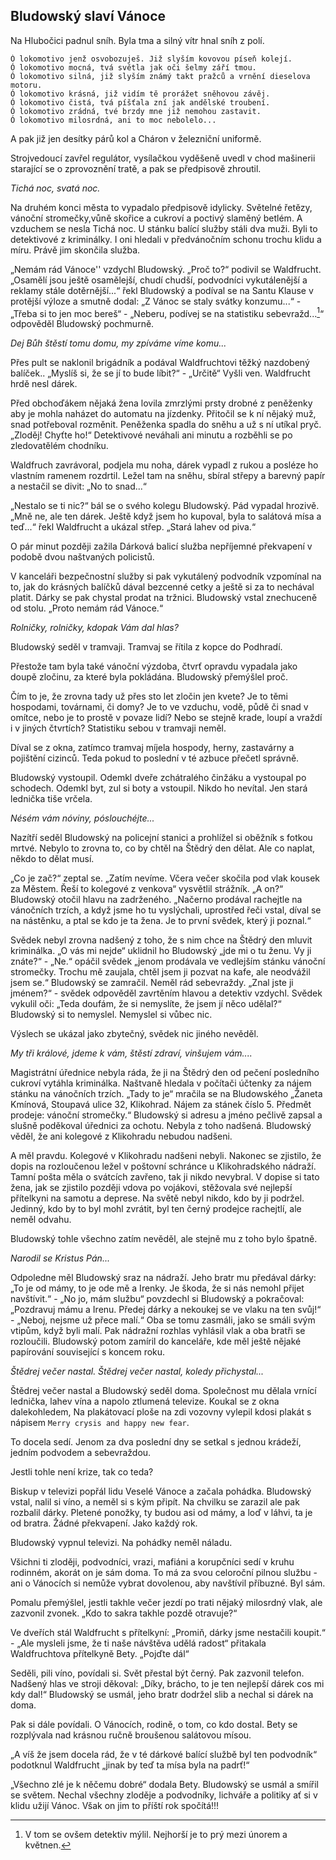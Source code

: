 ##  Bludowský slaví Vánoce

Na Hlubočici padnul sníh. Byla tma a silný vítr hnal sníh z polí.

	Ó lokomotivo jenž osvobozuješ. Již slyším kovovou píseň kolejí.  
	Ó lokomotivo mocná, tvá světla jak oči šelmy září tmou.  
	Ó lokomotivo silná, již slyším známý takt pražců a vrnění dieselova motoru.  
	Ó lokomotivo krásná, již vidím tě prorážet sněhovou závěj.  
	Ó lokomotivo čistá, tvá píšťala zní jak andělské troubení.  
	Ó lokomotivo zrádná, tvé brzdy mne již nemohou zastavit.  
	Ó lokomotivo milosrdná, ani to moc nebolelo...  

A pak již jen desítky párů kol a Cháron v železniční uniformě.

Strojvedoucí zavřel regulátor, vysílačkou vyděšeně uvedl v chod mašinerii starající se o zprovoznění tratě, a pak se předpisově zhroutil.

*Tichá noc, svatá noc.*

Na druhém konci města to vypadalo předpisově idylicky. Světelné řetězy, vánoční stromečky,vůně skořice a cukroví a poctivý slaměný betlém. A vzduchem se nesla Tichá noc. U stánku balící služby stáli dva muži. Byli to detektivové z kriminálky. I oni hledali v předvánočním schonu trochu klidu a míru. Právě jim skončila služba.

„Nemám rád Vánoce'' vzdychl Bludowský. „Proč to?“ podivil se Waldfrucht. „Osamělí jsou ještě osamělejší, chudí chudší, podvodníci vykutálenější a reklamy stále dotěrnější...“ řekl Bludowský a podíval se na Santu Klause v protější výloze a smutně dodal: „Z Vánoc se staly svátky konzumu...“ - „Třeba si to jen moc bereš“ - „Neberu, podívej se na statistiku sebevražd...[^b1]“ odpověděl Bludowský pochmurně.

*Dej Bůh štěstí tomu domu, my zpíváme víme komu...*

Přes pult se naklonil brigádník a podával Waldfruchtovi těžký nazdobený balíček.. „Myslíš si, že se jí to bude líbit?“ - „Určitě“ Vyšli ven. Waldfrucht hrdě nesl dárek.

Před obchoďákem nějaká žena lovila zmrzlými prsty drobné z peněženky aby je mohla naházet do automatu na jízdenky. Přitočil se k ní nějaký muž, snad potřeboval rozměnit. Peněženka spadla do sněhu a už s ní utíkal pryč. „Zloděj! Chyťte ho!“ Detektivové neváhali ani minutu a rozběhli se po zledovatělém chodníku.

Waldfruch zavrávoral, podjela mu noha, dárek vypadl z rukou a posléze ho vlastním ramenem rozdrtil. Ležel tam na sněhu, sbíral střepy a barevný papír a nestačil se divit: „No to snad...“

„Nestalo se ti nic?“ bál se o svého kolegu Bludowský. Pád vypadal hrozivě. „Mně ne, ale ten dárek. Ještě když jsem ho kupoval, byla to salátová mísa a teď...“ řekl Waldfrucht a ukázal střep. „Stará lahev od piva.“

O pár minut později zažila Dárková balicí služba nepříjemné překvapení v podobě dvou naštvaných policistů.

V kanceláři bezpečnostní služby si pak vykutálený podvodník vzpomínal na to, jak do krásných balíčků dával bezcenné cetky a ještě si za to nechával platit. Dárky se pak chystal prodat na tržnici. Bludowský vstal znechuceně od stolu. „Proto nemám rád Vánoce.“

*Rolničky, rolničky, kdopak Vám dal hlas?*

Bludowský seděl v tramvaji. Tramvaj se řítila z kopce do Podhradí.

Přestože tam byla také vánoční výzdoba, čtvrť opravdu vypadala jako doupě zločinu, za které byla pokládána. Bludowský přemýšlel proč.

Čím to je, že zrovna tady už přes sto let zločin jen kvete? Je to těmi hospodami, továrnami, či domy? Je to ve vzduchu, vodě, půdě či snad v omítce, nebo je to prostě v povaze lidí? Nebo se stejně krade, loupí a vraždí i v jiných čtvrtích? Statistiku sebou v tramvaji neměl.

Díval se z okna, zatímco tramvaj míjela hospody, herny, zastavárny a pojištění cizinců. Teda pokud to poslední v té azbuce přečetl správně.

Bludowský vystoupil. Odemkl dveře zchátralého činžáku a vystoupal po schodech. Odemkl byt, zul si boty a vstoupil. Nikdo ho nevítal. Jen stará lednička tiše vrčela.

*Nésém vám nóviny, póslouchéjte...*

Nazítří seděl Bludowský na policejní stanici a prohlížel si oběžník s fotkou mrtvé. Nebylo to zrovna to, co by chtěl na Štědrý den dělat. Ale co naplat, někdo to dělat musí.

„Co je zač?“ zeptal se. „Zatím nevíme. Včera večer skočila pod vlak kousek za Městem. Řeší to kolegové z venkova“ vysvětlil strážník. „A on?“ Bludowský otočil hlavu na zadrženého. „Načerno prodával rachejtle na vánočních trzích, a když jsme ho tu vyslýchali, uprostřed řeči vstal, díval se na nástěnku, a ptal se kdo je ta žena. Je to první svědek, který ji poznal.“

Svědek nebyl zrovna nadšený z toho, že s nim chce na Štědrý den mluvit kriminálka. „O vás mi nejde“ uklidnil ho Bludowský „jde mi o tu ženu. Vy ji znáte?“ - „Ne.“ opáčil svědek „jenom prodávala ve vedlejším stánku vánoční stromečky. Trochu mě zaujala, chtěl jsem ji pozvat na kafe, ale neodvážil jsem se.“ Bludowský se zamračil. Neměl rád sebevraždy. „Znal jste ji jménem?“ - svědek odpověděl zavrtěním hlavou a detektiv vzdychl. Svědek vykulil oči: „Teda doufám, že si nemyslíte, že jsem jí něco udělal?“ Bludowský si to nemyslel. Nemyslel si vůbec nic.

Výslech se ukázal jako zbytečný, svědek nic jiného nevěděl.

*My tři králové, jdeme k vám, štěstí zdraví, vinšujem vám....*

Magistrátní úřednice nebyla ráda, že ji na Štědrý den od pečení posledního cukroví vytáhla kriminálka. Naštvaně hledala v počítači účtenky za nájem stánku na vánočních trzích. „Tady to je“ mračila se na Bludowského „Žaneta Kmínová, Stoupavá ulice 32, Klikohrad. Nájem za stánek číslo 5. Předmět prodeje: vánoční stromečky.“ Bludowský si adresu a jméno pečlivě zapsal a slušně poděkoval úřednici za ochotu. Nebyla z toho nadšená. Bludowský věděl, že ani kolegové z Klikohradu nebudou nadšeni.

A měl pravdu. Kolegové v Klikohradu nadšeni nebyli. Nakonec se zjistilo, že dopis na rozloučenou ležel v poštovní schránce u Klikohradského nádraží. Tamní pošta měla o svátcích zavřeno, tak ji nikdo nevybral. V dopise si tato žena, jak se zjistilo později vdova po vojákovi, stěžovala své nejlepší přítelkyni na samotu a deprese. Na světě nebyl nikdo, kdo by ji podržel. Jedinný, kdo by to byl mohl zvrátit, byl ten černý prodejce rachejtlí, ale neměl odvahu.

Bludowský tohle všechno zatím nevěděl, ale stejně mu z toho bylo špatně.

*Narodil se Kristus Pán...*

Odpoledne měl Bludowský sraz na nádraží. Jeho bratr mu předával dárky: „To je od mámy, to je ode mě a Irenky. Je škoda, že si nás nemohl přijet navštívit.“ - „No jo, mám službu“ povzdechl si Bludowský a pokračoval: „Pozdravuj mámu a Irenu. Předej dárky a nekoukej se ve vlaku na ten svůj!“ - „Neboj, nejsme už přece malí.“ Oba se tomu zasmáli, jako se smáli svým vtipům, když byli malí. Pak nádražní rozhlas vyhlásil vlak a oba bratři se rozloučili. Bludowský potom zamíril do kanceláře, kde měl ještě nějaké papírování související s koncem roku.

*Štědrej večer nastal. Štědrej večer nastal, koledy přichystal...*

Štědrej večer nastal a Bludowský seděl doma. Společnost mu dělala vrnící lednička, lahev vína a napolo ztlumená televize. Koukal se z okna dalekohledem, Na plakátovací ploše na zdi vozovny vylepil kdosi plakát s nápisem `Merry crysis and happy new fear`.

To docela sedí. Jenom za dva poslední dny se setkal s jednou krádeží, jedním podvodem a sebevraždou.

Jestli tohle není krize, tak co teda?

Biskup v televizi popřál lidu Veselé Vánoce a začala pohádka. Bludowský vstal, nalil si víno, a neměl si s kým připít. Na chvilku se zarazil ale pak rozbalil dárky. Pletené ponožky, ty budou asi od mámy, a loď v láhvi, ta je od bratra. Žádné překvapení. Jako každý rok.

Bludowský vypnul televizi. Na pohádky neměl náladu.

Všichni ti zloději, podvodníci, vrazi, mafiáni a korupčníci sedí v kruhu rodinném, akorát on je sám doma. To má za svou celoroční pilnou službu - ani o Vánocích si nemůže vybrat dovolenou, aby navštívil příbuzné. Byl sám.

Pomalu přemýšlel, jestli takhle večer jezdí po trati nějaký milosrdný vlak, ale zazvonil zvonek. „Kdo to sakra takhle pozdě otravuje?“

Ve dveřích stál Waldfrucht s přítelkyní: „Promiň, dárky jsme nestačili koupit.“ - „Ale mysleli jsme, že ti naše návštěva udělá radost“ přitakala Waldfruchtova přítelkyně Bety. „Pojďte dál“

Seděli, pili víno, povídali si. Svět přestal být černý. Pak zazvonil telefon. Nadšený hlas ve stroji děkoval: „Díky, brácho, to je ten nejlepší dárek cos mi kdy dal!“ Bludowský se usmál, jeho bratr dodržel slib a nechal si dárek na doma.

Pak si dále povídali. O Vánocích, rodině, o tom, co kdo dostal. Bety se rozplývala nad krásnou ručně broušenou salátovou mísou.

„A víš že jsem docela rád, že v té dárkové balící službě byl ten podvodník“ podotknul Waldfrucht „jinak by teď ta mísa byla na padrť!“

„Všechno zlé je k něčemu dobré“ dodala Bety. Bludowský se usmál a smířil se světem. Nechal všechny zloděje a podvodníky, lichváře a politiky ať si v klidu užijí Vánoc. Však on jim to příští rok spočítá!!!

[^b1]: V tom se ovšem detektiv mýlil. Nejhorší je to prý mezi únorem a květnen.

